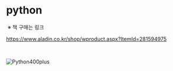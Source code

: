 # python
﻿
※ 책 구매는 링크

https://www.aladin.co.kr/shop/wproduct.aspx?ItemId=281594975

﻿

![Python400plus](https://postfiles.pstatic.net/MjAyMTA5MjRfMjg0/MDAxNjMyNDc1MDA5OTM1.zFf8BaSJgV5AjnwRe8mKaXBE8veTEAiRnjZ0XEGpurYg.0N69_F1G9jzPauJXHOfHFC_DPHlg6-kZjyVkjGDXNPEg.JPEG.comstudy21/KakaoTalk_20210924_160136328.jpg?type=w773)
